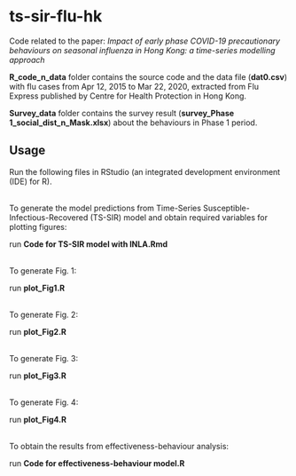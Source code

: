# ts-sir-flu-hk
Code related to the paper: *Impact of early phase COVID-19 precautionary behaviours on seasonal influenza in Hong Kong: a time-series modelling approach*

**R_code_n_data** folder contains the source code and the data file (**dat0.csv**) with flu cases from Apr 12, 2015 to Mar 22, 2020, extracted from Flu Express published by Centre for Health Protection in Hong Kong.

**Survey_data** folder contains the survey result (**survey_Phase 1_social_dist_n_Mask.xlsx**) about the behaviours in Phase 1 period.

## Usage
Run the following files in RStudio (an integrated development environment (IDE) for R).

<br/>
To generate the model predictions from Time-Series Susceptible-Infectious-Recovered (TS-SIR) model and obtain required variables for plotting figures:

 run **Code for TS-SIR model with INLA.Rmd** 

<br/>
To generate Fig. 1:
    
 run **plot_Fig1.R** 

<br/>
To generate Fig. 2:

  run **plot_Fig2.R**

<br/>
To generate Fig. 3:

 run **plot_Fig3.R** 

<br/>
To generate Fig. 4:

 run **plot_Fig4.R** 
 
<br/>
To obtain the results from effectiveness-behaviour analysis:

 run **Code for effectiveness-behaviour model.R** 
